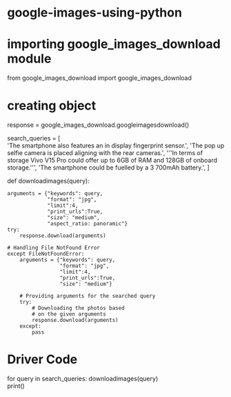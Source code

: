 # google-images-using-python
# importing google_images_download module 
from google_images_download import google_images_download  
  
# creating object 
response = google_images_download.googleimagesdownload()  
  
search_queries = 
[     
'The smartphone also features an in display fingerprint sensor.', 
'The pop up selfie camera is placed aligning with the rear cameras.', 
'''In terms of storage Vivo V15 Pro could offer 
   up to 6GB of RAM and 128GB of onboard storage.''', 
'The smartphone could be fuelled by a 3 700mAh battery.', 
] 
  
  
def downloadimages(query): 
    
    arguments = {"keywords": query, 
                 "format": "jpg", 
                 "limit":4, 
                 "print_urls":True, 
                 "size": "medium", 
                 "aspect_ratio: panoramic"} 
    try: 
        response.download(arguments) 
      
    # Handling File NotFound Error     
    except FileNotFoundError:  
        arguments = {"keywords": query, 
                     "format": "jpg", 
                     "limit":4, 
                     "print_urls":True,  
                     "size": "medium"} 
                       
        # Providing arguments for the searched query 
        try: 
            # Downloading the photos based 
            # on the given arguments 
            response.download(arguments)  
        except: 
            pass
  
# Driver Code 
for query in search_queries: 
    downloadimages(query)  
    print() 

